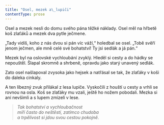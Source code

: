 ```yaml
---
title: "Osel, mezek a\_lupiči"
contentType: prose
---
```


<section>

Osel a mezek nesli do domu svého pána těžké náklady. Osel měl na hřbetě koš zlaťáků a mezek dva pytle ječmene.

„Tady vidíš, koho z nás dvou si pán víc váží,“ holedbal se osel. „Tobě svěří jenom ječmen, ale mně celé své bohatství! Ty jsi sedlák a já pán.“

Mezek byl na oslovské vychloubání zvyklý. Hleděl si cesty a do hádky se nepouštěl. Šlapal skromně a shrbeně, opravdu jako starý unavený sedlák.

Zato osel našlapoval zvysoka jako hejsek a natřásal se tak, že zlaťáky v koši do daleka cinkaly.

A ten líbezný zvuk přilákal z lesa lupiče. Vyskočili z houští u cesty a vrhli se rovnou na osla. Koš se zlaťáky mu vzali, ještě ho nožem pobodali. Mezka si ani nevšimli a s lupem zmizeli v lese.

</section>

<section>

> _Tak bohatství a vychloubačnost  
> míří často do neštěstí, zatímco chudoba  
> a trpělivost si jdou svou cestou pokojně._

</section>
